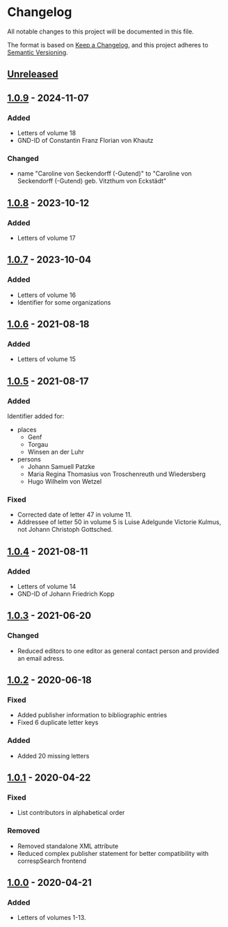 # Changelog

All notable changes to this project will be documented in this file.

The format is based on [Keep a Changelog](https://keepachangelog.com/en/1.0.0/), and this project adheres to [Semantic Versioning](https://semver.org/spec/v2.0.0.html).

## [Unreleased]

## [1.0.9] - 2024-11-07

### Added

- Letters of volume 18
- GND-ID of Constantin Franz Florian von Khautz

### Changed

- name "Caroline von Seckendorff (-Gutend)" to "Caroline von Seckendorff (-Gutend) geb. Vitzthum von Eckstädt"

## [1.0.8] - 2023-10-12

### Added

- Letters of volume 17

## [1.0.7] - 2023-10-04

### Added

- Letters of volume 16
- Identifier for some organizations

## [1.0.6] - 2021-08-18

### Added

- Letters of volume 15

## [1.0.5] - 2021-08-17

### Added

Identifier added for:

- places
  - Genf
  - Torgau
  - Winsen an der Luhr
- persons
  - Johann Samuell Patzke
  - Maria Regina Thomasius von Troschenreuth und Wiedersberg
  - Hugo Wilhelm von Wetzel

### Fixed

- Corrected date of letter 47 in volume 11.
- Addressee of letter 50 in volume 5 is Luise Adelgunde Victorie Kulmus, not Johann Christoph Gottsched.

## [1.0.4] - 2021-08-11

### Added

- Letters of volume 14
- GND-ID of Johann Friedrich Kopp

## [1.0.3] - 2021-06-20

### Changed

- Reduced editors to one editor as general contact person and provided an email adress.

## [1.0.2] - 2020-06-18

### Fixed

- Added publisher information to bibliographic entries
- Fixed 6 duplicate letter keys

### Added

- Added 20 missing letters

## [1.0.1] - 2020-04-22

### Fixed

- List contributors in alphabetical order

### Removed

- Removed standalone XML attribute
- Reduced complex publisher statement for better compatibility with correspSearch frontend

## [1.0.0] - 2020-04-21

### Added

- Letters of volumes 1-13.

[Unreleased]: https://github.com/saw-leipzig/cmif-gottsched/compare/1.0.9...HEAD
[1.0.9]: https://github.com/saw-leipzig/cmif-gottsched/compare/1.0.8...1.0.9
[1.0.8]: https://github.com/saw-leipzig/cmif-gottsched/compare/1.0.7...1.0.8
[1.0.7]: https://github.com/saw-leipzig/cmif-gottsched/compare/1.0.6...1.0.7
[1.0.6]: https://github.com/saw-leipzig/cmif-gottsched/compare/1.0.5...1.0.6
[1.0.5]: https://github.com/saw-leipzig/cmif-gottsched/compare/1.0.4...1.0.5
[1.0.4]: https://github.com/saw-leipzig/cmif-gottsched/compare/1.0.3...1.0.4
[1.0.3]: https://github.com/saw-leipzig/cmif-gottsched/compare/1.0.2...1.0.3
[1.0.2]: https://github.com/saw-leipzig/cmif-gottsched/compare/1.0.1...1.0.2
[1.0.1]: https://github.com/saw-leipzig/cmif-gottsched/compare/1.0.0...1.0.1
[1.0.0]: https://github.com/saw-leipzig/cmif-gottsched/releases/tag/1.0.0

